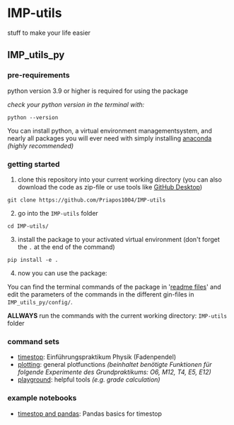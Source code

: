 # IMP-utils
stuff to make your life easier


## IMP_utils_py

### pre-requirements

python version 3.9 or higher is required for using the package

*check your python version in the terminal with:*

```
python --version
```

You can install python, a virtual environment managementsystem, and nearly all packages you will ever need with simply installing [anaconda](https://www.anaconda.com/download) *(highly recommended)*

### getting started

1. clone this repository into your current working directory (you can also download the code as zip-file or use tools like [GitHub Desktop](https://desktop.github.com))

```
git clone https://github.com/Priapos1004/IMP-utils
```

2. go into the `IMP-utils` folder

```
cd IMP-utils/
```

3. install the package to your activated virtual environment (don't forget the `.` at the end of the command)

```
pip install -e .
```

4. now you can use the package:

You can find the terminal commands of the package in '[readme files](readme_files)' and edit the parameters of the commands in the different gin-files in `IMP_utils_py/config/`.

**ALLWAYS** run the commands with the current working directory: `IMP-utils` folder

### command sets

- [timestop](readme_files/timestop.md): Einführungspraktikum Physik (Fadenpendel)
- [plotting](readme_files/plotting.md): general plotfunctions *(beinhaltet benötigte Funktionen für folgende Experimente des Grundpraktikums: O6, M12, T4, E5, E12)*
- [playground](readme_files/playground.md): helpful tools *(e.g. grade calculation)*

### example notebooks

- [timestop and pandas](IMP_utils_py_examples/timestop.ipynb): Pandas basics for timestop
